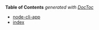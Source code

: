 <!-- START doctoc generated TOC please keep comment here to allow auto update -->
<!-- DON'T EDIT THIS SECTION, INSTEAD RE-RUN doctoc TO UPDATE -->
**Table of Contents**  *generated with [DocToc](https://github.com/thlorenz/doctoc)*

- [node-cli-app](#node-cli-app)
- [index](#index)

<!-- END doctoc generated TOC please keep comment here to allow auto update -->